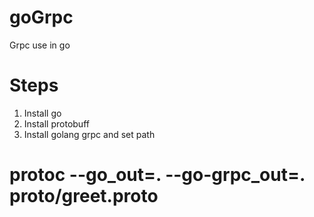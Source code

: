 # goGrpc

Grpc use in go

# Steps

1. Install go
2. Install protobuff
3. Install golang grpc and set path

# protoc --go_out=. --go-grpc_out=. proto/greet.proto
